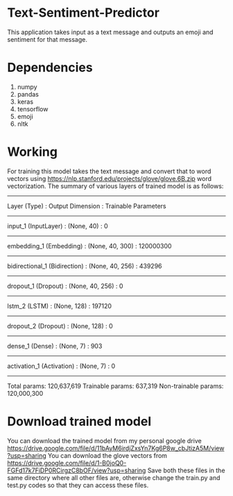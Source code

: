 # Text-Sentiment-Predictor
This application takes input as a text message and outputs an emoji and sentiment for that message.

# Dependencies
1. numpy
2. pandas
3. keras
4. tensorflow
5. emoji
6. nltk

# Working
For training this model takes the text message and convert that to word vectors using https://nlp.stanford.edu/projects/glove/glove.6B.zip word vectorization.
The summary of various layers of trained model is as follows:
___________________________________________________________________________
Layer (Type)            :     Output Dimension    :      Trainable Parameters
___________________________________________________________________________

input_1 (InputLayer)    :     (None, 40)           :     0         
_________________________________________________________________
embedding_1 (Embedding) :     (None, 40, 300)      :     120000300 
_________________________________________________________________
bidirectional_1 (Bidirection) : (None, 40, 256)    :       439296    
_________________________________________________________________
dropout_1 (Dropout)     :     (None, 40, 256)      :     0         
_________________________________________________________________
lstm_2 (LSTM)           :     (None, 128)          :     197120    
_________________________________________________________________
dropout_2 (Dropout)     :     (None, 128)          :     0         
_________________________________________________________________
dense_1 (Dense)         :     (None, 7)            :     903       
_________________________________________________________________
activation_1 (Activation)  :  (None, 7)            :     0         
_________________________________________________________________

Total params: 120,637,619
Trainable params: 637,319
Non-trainable params: 120,000,300

# Download trained model
You can download the trained model from my personal google drive https://drive.google.com/file/d/11bAyM6irdjZxsYn7Kg6P8w_cbJtizA5M/view?usp=sharing
You can download the glove vectors from https://drive.google.com/file/d/1-B0joQ0-FGFd17k7FiDP0RCirgzC8bOF/view?usp=sharing
Save both these files in the same directory where all other files are, otherwise change the train.py and test.py codes so that they can access these files. 
